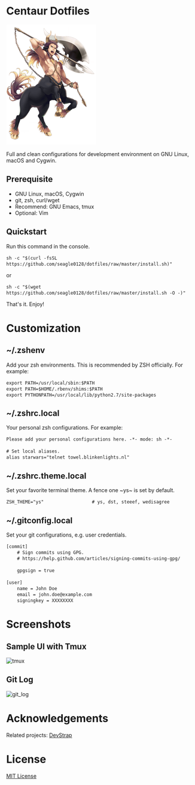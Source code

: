 # Centaur Dotfiles

![Centaur](logo.png)

Full and clean configurations for development environment on GNU Linux, macOS and Cygwin.

## Prerequisite

- GNU Linux, macOS, Cygwin
- git, zsh, curl/wget
- Recommend: GNU Emacs, tmux
- Optional: Vim

## Quickstart

Run this command in the console.

``` shell
sh -c "$(curl -fsSL https://github.com/seagle0128/dotfiles/raw/master/install.sh)"
```

or

``` shell
sh -c "$(wget https://github.com/seagle0128/dotfiles/raw/master/install.sh -O -)"
```

That's it. Enjoy!

# Customization

## ~/.zshenv

Add your zsh environments. This is recommended by ZSH officially. For example:

``` shell
export PATH=/usr/local/sbin:$PATH
export PATH=$HOME/.rbenv/shims:$PATH
export PYTHONPATH=/usr/local/lib/python2.7/site-packages
```

## ~/.zshrc.local

Your personal zsh configurations. For example:

``` shell
Please add your personal configurations here. -*- mode: sh -*-

# Set local aliases.
alias starwars="telnet towel.blinkenlights.nl"
```

## ~/.zshrc.theme.local

Set your favorite terminal theme. A fence one ~ys~ is set by default.

``` shell
ZSH_THEME="ys"                  # ys, dst, steeef, wedisagree
```

## ~/.gitconfig.local

Set your git configurations, e.g. user credentials.

``` shell
[commit]
    # Sign commits using GPG.
    # https://help.github.com/articles/signing-commits-using-gpg/

    gpgsign = true

[user]
    name = John Doe
    email = john.doe@example.com
    signingkey = XXXXXXXX
```

# Screenshots

## Sample UI with Tmux
![tmux](https://github.com/ray-g/devstrap/raw/master/docs/snapshots/layout.PNG)

## Git Log
![git_log](https://github.com/ray-g/devstrap/raw/master/docs/snapshots/git_log.PNG)

# Acknowledgements

Related projects: [DevStrap](https://github.com/ray-g/devstrap)

# License

[MIT License](https://github.com/ray-g/devstrap/blob/master/LICENSE)
